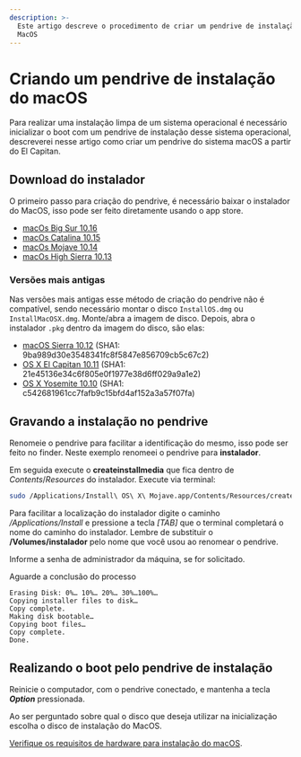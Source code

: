 ```yaml
---
description: >-
  Este artigo descreve o procedimento de criar um pendrive de instalação do
  MacOS
---
```


# Criando um pendrive de instalação do macOS

Para realizar uma instalação limpa de um sistema operacional é necessário inicializar o boot com um pendrive de instalação desse sistema operacional, descreverei nesse artigo como criar um pendrive do sistema macOS a partir do El Capitan.

## Download do instalador

O primeiro passo para criação do pendrive, é necessário baixar o instalador do MacOS, isso pode ser feito diretamente usando o app store.

* [macOs Big Sur 10.16](macappstores://apps.apple.com/br/app/macos-big-sur/id1526878132?mt=12)
* [macOs Catalina 10.15](macappstores://apps.apple.com/br/app/macos-catalina/id1466841314?mt=12)
* [macOs Mojave 10.14](macappstores://apps.apple.com/br/app/macos-mojave/id1398502828?mt=12)
* [macOs High Sierra 10.13](macappstores://apps.apple.com/br/app/macos-high-sierra/id1246284741?mt=12)

### Versões mais antigas

Nas versões mais antigas esse método de criação do pendrive não é compatível, sendo necessário montar o disco `InstallOS.dmg` ou `InstallMacOSX.dmg`. Monte/abra a imagem de disco. Depois, abra o instalador `.pkg` dentro da imagem do disco, são elas:

* [macOS Sierra 10.12](http://updates-http.cdn-apple.com/2019/cert/061-39476-20191023-48f365f4-0015-4c41-9f44-39d3d2aca067/InstallOS.dmg) (SHA1: 9ba989d30e3548341fc8f5847e856709cb5c67c2)
* [OS X El Capitan 10.11](http://updates-http.cdn-apple.com/2019/cert/061-41424-20191024-218af9ec-cf50-4516-9011-228c78eda3d2/InstallMacOSX.dmg) (SHA1: 21e45136e34c6f805e0f1977e38d6ff029a9a1e2)
* [OS X Yosemite 10.10](http://updates-http.cdn-apple.com/2019/cert/061-41343-20191023-02465f92-3ab5-4c92-bfe2-b725447a070d/InstallMacOSX.dmg) (SHA1: c542681961cc7fafb9c15bfd4af152a3a57f07fa)

## Gravando a instalação no pendrive

Renomeie o pendrive para facilitar a identificação do mesmo, isso pode ser feito no finder. Neste exemplo renomeei o pendrive para **instalador**.

Em seguida execute o **createinstallmedia** que fica dentro de _Contents_/_Resources_ do instalador. Execute via terminal:

```bash
sudo /Applications/Install\ OS\ X\ Mojave.app/Contents/Resources/createinstallmedia --volume /Volumes/instalador --applicationpath /Applications/Install\ OS\ X\ Mojave.app --nointeraction
```

Para facilitar a localização do instalador digite o caminho _/Applications/Install_ e pressione a tecla _\[TAB]_ que o terminal completará o nome do caminho do instalador. Lembre de substituir o **/Volumes/instalador** pelo nome que você usou ao renomear o pendrive.

Informe a senha de administrador da máquina, se for solicitado.

Aguarde a conclusão do processo

```
Erasing Disk: 0%… 10%… 20%… 30%…100%…
Copying installer files to disk…
Copy complete.
Making disk bootable…
Copying boot files…
Copy complete.
Done.
```

## Realizando o boot pelo pendrive de instalação

Reinicie o computador, com o pendrive conectado, e mantenha a tecla _**Option**_ pressionada.

Ao ser perguntado sobre qual o disco que deseja utilizar na inicialização escolha o disco de instalação do MacOS.

[Verifique os requisitos de hardware para instalação do macOS](requisitos-de-hardware-para-instalacao-do-macos.md).
